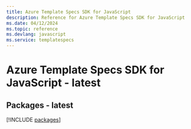 ```yaml
---
title: Azure Template Specs SDK for JavaScript
description: Reference for Azure Template Specs SDK for JavaScript
ms.date: 04/12/2024
ms.topic: reference
ms.devlang: javascript
ms.service: templatespecs
---
```

# Azure Template Specs SDK for JavaScript - latest
## Packages - latest
[!INCLUDE [packages](template-specs-index.md)]